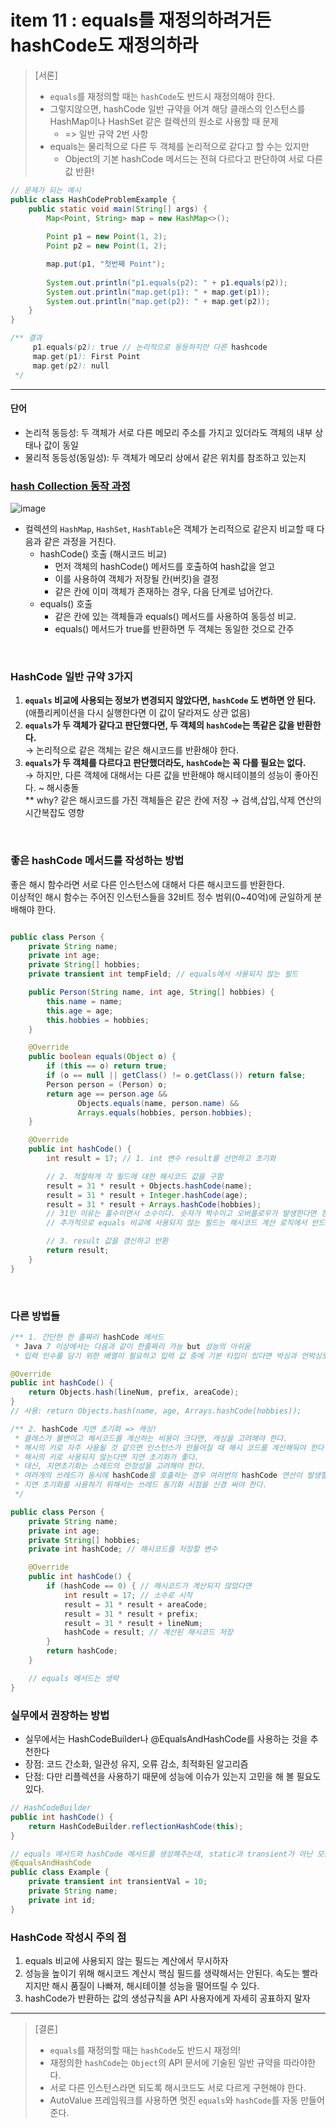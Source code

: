 
# item 11 : equals를 재정의하려거든 hashCode도 재정의하라

> [서론]
> - `equals`를 재정의할 때는 `hashCode`도 반드시 재정의해야 한다.
> - 그렇지않으면, hashCode 일반 규약을 어겨 해당 클래스의 인스턴스를 HashMap이나 HashSet 같은 컬렉션의 원소로 사용할 때 문제 
>   - => 일반 규약 2번 사항
> - equals는 물리적으로 다른 두 객체를 논리적으로 같다고 할 수는 있지만 
>   - Object의 기본 hashCode 메서드는 전혀 다르다고 판단하여 서로 다른 값 반환!

```java
// 문제가 되는 예시
public class HashCodeProblemExample {
    public static void main(String[] args) {
        Map<Point, String> map = new HashMap<>();
        
        Point p1 = new Point(1, 2);
        Point p2 = new Point(1, 2);

        map.put(p1, "첫번째 Point");
        
        System.out.println("p1.equals(p2): " + p1.equals(p2));
        System.out.println("map.get(p1): " + map.get(p1));
        System.out.println("map.get(p2): " + map.get(p2));
    }
}

/** 결과
     p1.equals(p2): true // 논리적으로 동등하지만 다른 hashcode
     map.get(p1): First Point
     map.get(p2): null
 */
```

---

#### 단어
- 논리적 동등성: 두 객체가 서로 다른 메모리 주소를 가지고 있더라도 객체의 내부 상태나 값이 동일
- 물리적 동등성(동일성): 두 객체가 메모리 상에서 같은 위치를 참조하고 있는지


### [hash Collection 동작 과정](https://sasca37.tistory.com/250#article-5--hash-collection-%EB%8F%99%EC%9E%91-%EA%B3%BC%EC%A0%95)

![image](https://user-images.githubusercontent.com/81945553/180597415-8ad1840a-8446-448e-a631-caf600007770.png)

- 컬렉션의 `HashMap`, `HashSet`, `HashTable`은 객체가 논리적으로 같은지 비교할 때 다음과 같은 과정을 거친다.
  - hashCode() 호출 (해시코드 비교)
      - 먼저 객체의 hashCode() 메서드를 호출하여 hash값을 얻고
      - 이를 사용하여 객체가 저장될 칸(버킷)을 결정 
      - 같은 칸에 이미 객체가 존재하는 경우, 다음 단계로 넘어간다.
  - equals() 호출 
    - 같은 칸에 있는 객체들과 equals() 메서드를 사용하여 동등성 비교. 
    - equals() 메서드가 true를 반환하면 두 객체는 동일한 것으로 간주

<br/>

### HashCode 일반 규약 3가지
1.  **`equals` 비교에 사용되는 정보가 변경되지 않았다면, `hashCode` 도 변하면 안 된다.**  
    (애플리케이션을 다시 실행한다면 이 값이 달라져도 상관 없음)
2. **`equals`가 두 객체가 같다고 판단했다면, 두 객체의 `hashCode`는 똑같은 값을 반환한다.**  
   → 논리적으로 같은 객체는 같은 해시코드를 반환해야 한다.
3. **`equals`가 두 객체를 다르다고 판단했더라도, `hashCode`는 꼭 다를 필요는 없다.**  
   → 하지만, 다른 객체에 대해서는 다른 값을 반환해야 해시테이블의 성능이 좋아진다. ~ 해시충돌 <br/>
   ** why? 같은 해시코드를 가진 객체들은 같은 칸에 저장 → 검색,삽입,삭제 연산의 시간복잡도 영향

<br/>

### 좋은 hashCode 메서드를 작성하는 방법

좋은 해시 함수라면 서로 다른 인스턴스에 대해서 다른 해시코드를 반환한다. <br/>
이상적인 해시 함수는 주어진 인스턴스들을 32비트 정수 범위(0~40억)에 균일하게 분배해야 한다.

```java

public class Person {
    private String name;
    private int age;
    private String[] hobbies;
    private transient int tempField; // equals에서 사용되지 않는 필드

    public Person(String name, int age, String[] hobbies) {
        this.name = name;
        this.age = age;
        this.hobbies = hobbies;
    }

    @Override
    public boolean equals(Object o) {
        if (this == o) return true;
        if (o == null || getClass() != o.getClass()) return false;
        Person person = (Person) o;
        return age == person.age &&
               Objects.equals(name, person.name) &&
               Arrays.equals(hobbies, person.hobbies);
    }

    @Override
    public int hashCode() {
        int result = 17; // 1. int 변수 result를 선언하고 초기화

        // 2. 적절하게 각 필드에 대한 해시코드 값을 구함
        result = 31 * result + Objects.hashCode(name);
        result = 31 * result + Integer.hashCode(age);
        result = 31 * result + Arrays.hashCode(hobbies);
        // 31인 이유는 홀수이면서 소수이다. 숫자가 짝수이고 오버플로우가 발생한다면 정보를 잃게 된다
        // 추가적으로 equals 비교에 사용되지 않는 필드는 해시코드 계산 로직에서 반드시 제외

        // 3. result 값을 갱신하고 반환
        return result;
    }
}

```

<br/>

### 다른 방법들
```java
/** 1. 간단한 한 줄짜리 hashCode 메서드
 * Java 7 이상에서는 다음과 같이 한줄짜리 가능 but 성능의 아쉬움
 * 입력 인수를 담기 위한 배열이 필요하고 입력 값 중에 기본 타입이 있다면 박싱과 언박싱도 필요 **/

@Override 
public int hashCode() {
    return Objects.hash(lineNum, prefix, areaCode);
}
// 사용: return Objects.hash(name, age, Arrays.hashCode(hobbies));

/** 2. hashCode 지연 초기화 => 캐싱!
 * 클래스가 불변이고 해시코드를 계산하는 비용이 크다면, 캐싱을 고려해야 한다.
 * 해시의 키로 자주 사용될 것 같으면 인스턴스가 만들어질 때 해시 코드를 계산해둬야 한다.
 * 해시의 키로 사용되지 않는다면 지연 초기화가 좋다.
 * 대신, 지연초기화는 스레드의 안정성을 고려해야 한다. 
 * 여러개의 쓰레드가 동시에 hashCode를 호출하는 경우 여러번의 hashCode 연산이 발생할 수 있다. 
 * 지연 초기화를 사용하기 위해서는 쓰레드 동기화 시점을 신경 써야 한다.
 */

public class Person {
    private String name;
    private int age;
    private String[] hobbies;
    private int hashCode; // 해시코드를 저장할 변수

    @Override
    public int hashCode() {
        if (hashCode == 0) { // 해시코드가 계산되지 않았다면
            int result = 17; // 소수로 시작
            result = 31 * result + areaCode;
            result = 31 * result + prefix;
            result = 31 * result + lineNum;
            hashCode = result; // 계산된 해시코드 저장
        }
        return hashCode;
    }

    // equals 메서드는 생략
}
```

### 실무에서 권장하는 방법
- 실무에서는 HashCodeBuilder나 @EqualsAndHashCode를 사용하는 것을 추천한다
- 장점: 코드 간소화, 일관성 유지, 오류 감소, 최적화된 알고리즘
- 단점: 다만 리플렉션을 사용하기 때문에 성능에 이슈가 있는지 고민을 해 볼 필요도 있다.
```java
// HashCodeBuilder
public int hashCode() {
    return HashCodeBuilder.reflectionHashCode(this);
}

// equals 메서드와 hashCode 메서드를 생성해주는데, static과 transient가 아닌 모든 필드들이 대상이 된다.
@EqualsAndHashCode
public class Example {
    private transient int transientVal = 10;
    private String name;
    private int id;
}
```

### HashCode 작성시 주의 점
1. equals 비교에 사용되지 않는 필드는 계산에서 무시하자
2. 성능을 높이기 위해 해시코드 계산시 핵심 필드를 생략해서는 안된다.
   속도는 빨라지지만 해시 품질이 나빠져, 해시테이블 성능을 떨어뜨릴 수 있다.
3. hashCode가 반환하는 값의 생성규칙을 API 사용자에게 자세히 공표하지 말자
---

> [결론]
> - `equals`를 재정의할 때는 `hashCode`도 반드시 재정의!
> - 재정의한 `hashCode`는 `Object`의 API 문서에 기술된 일반 규약을 따라야한다.
> - 서로 다른 인스턴스라면 되도록 해시코드도 서로 다르게 구현해야 한다.
> - AutoValue 프레임워크를 사용하면 멋진 `equals`와 `hashCode`를 자동 만들어준다.
